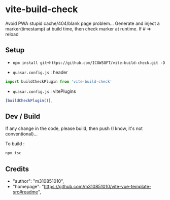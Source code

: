 # vite-build-check

Avoid PWA stupid cache/404/blank page problem...
Generate and inject a marker(timestamp) at build time, then check marker at runtime. If # => reload

## Setup
 * `npm install git+https://github.com/ICOWSOFT/vite-build-check.git -D`

 * `quasar.config.js` : header

```js
import buildCheckPlugin from 'vite-build-check'
```

* `quasar.config.js` : vitePlugins

```js
​[buildCheckPlugin()],
```

## Dev / Build

If any change in the code, please build, then push (I know, it's not conventional)...

To build :
```bash
npx tsc
```

## Credits

 * "author": "m310851010",
 * "homepage": "https://github.com/m310851010/vite-vue-template-src#readme",
